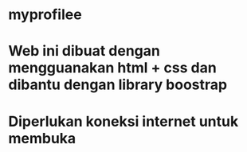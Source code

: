 # myprofilee
# Web ini dibuat dengan mengguanakan html + css dan dibantu dengan library boostrap
# Diperlukan koneksi internet untuk membuka